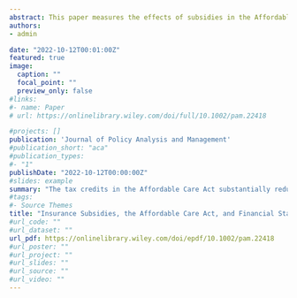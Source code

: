 ```yaml
---
abstract: This paper measures the effects of subsidies in the Affordable Care Act on adverse financial outcomes using administrative tax data and credit data on financial outcomes. Using a difference-in-differences design with propensity score reweighting, I find that at $100 per capita, ACA premium tax credits and cost-sharing reduction subsidies reduced consumer bankruptcies and severe auto delinquency by 8 percent and 7 percent, respectively, and substantially reduced right-tail delinquent debt and third-party collections. The value of recipients’ risk protection against medical debt payments amounts to approximately 16 to 21 percent of the cash costs of the subsidies, while the subsidies provided substantial indirect transfers to external parties.
authors:
- admin

date: "2022-10-12T00:01:00Z"
featured: true
image:
  caption: ""
  focal_point: ""
  preview_only: false
#links:
#- name: Paper
# url: https://onlinelibrary.wiley.com/doi/full/10.1002/pam.22418

#projects: []
publication: 'Journal of Policy Analysis and Management'
#publication_short: "aca"
#publication_types:
#- "1"
publishDate: "2022-10-12T00:00:00Z"
#slides: example
summary: "The tax credits in the Affordable Care Act substantially reduce bankruptcy, and severely delinquent debt. Welfare gains for protection against medical debt accounts for 16-21% of program costs."
#tags:
#- Source Themes
title: "Insurance Subsidies, the Affordable Care Act, and Financial Stability -- Journal of Policy Analysis and Management"
#url_code: ""
#url_dataset: ""
url_pdf: https://onlinelibrary.wiley.com/doi/epdf/10.1002/pam.22418
#url_poster: ""
#url_project: ""
#url_slides: ""
#url_source: ""
#url_video: ""
---
```


